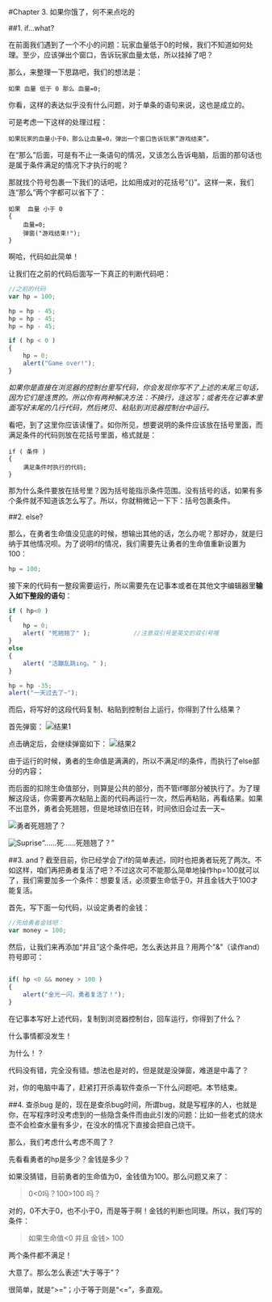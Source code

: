 #Chapter 3. 如果你饿了，何不来点吃的

##1. if...what?

在前面我们遇到了一个不小的问题：玩家血量低于0的时候，我们不知道如何处理。至少，应该弹出个窗口，告诉玩家血量太低，所以挂掉了吧？

那么，来整理一下思路吧，我们的想法是：

```
如果 血量 低于 0 那么 血量=0;
```

你看，这样的表达似乎没有什么问题，对于单条的语句来说，这也是成立的。

可是考虑一下这样的处理过程：

```
如果玩家的血量小于0，那么让血量=0，弹出一个窗口告诉玩家“游戏结束”。
```

在“那么”后面，可是有不止一条语句的情况，又该怎么告诉电脑，后面的那句话也是属于条件满足的情况下才执行的呢？

那就找个符号包裹一下我们的话吧，比如用成对的花括号“{}”。这样一来，我们连“那么”两个字都可以省下了：

```
如果  血量 小于 0 
{
	血量=0;
	弹窗("游戏结束!");
}
```

啊哈，代码如此简单！

让我们在之前的代码后面写一下真正的判断代码吧：

```js
//之前的代码
var hp = 100;

hp = hp - 45;
hp = hp - 45;
hp = hp - 45;

if ( hp < 0 )
{
	hp = 0;
	alert("Game over!");
}

```
*如果你是直接在浏览器的控制台里写代码，你会发现你写不了上述的末尾三句话，因为它们是连贯的。所以你有两种解决方法：不换行，连这写；或者先在记事本里面写好末尾的几行代码，然后拷贝、粘贴到浏览器控制台中运行。*


看吧，到了这里你应该读懂了。如你所见，想要说明的条件应该放在括号里面，而满足条件的代码则放在花括号里面，格式就是：

```
if ( 条件 )
{
	满足条件时执行的代码;
}
```

那为什么条件要放在括号里？因为括号能指示条件范围。没有括号的话，如果有多个条件就不知道该怎么写了。所以，你就稍微记一下下：括号包裹条件。

##2. else?

那么，在勇者生命值没见底的时候，想输出其他的话，怎么办呢？那好办，就是归纳于其他情况呗。为了说明if的情况，我们需要先让勇者的生命值重新设置为100：

```js
hp = 100;
```

接下来的代码有一整段需要运行，所以需要先在记事本或者在其他文字编辑器里**输入如下整段的语句**：

```js
if ( hp<0 )
{
	hp = 0;
	alert( "死翘翘了" );			//注意双引号是英文的双引号哦
}
else
{
	alert( "活蹦乱跳ing。" );
}

hp = hp -35;
alert("一天过去了~");

```
而后，将写好的这段代码复制、粘贴到控制台上运行，你得到了什么结果？

首先弹窗：
![结果1](srcImg/chapter3_if_else.png)

点击确定后，会继续弹窗如下：
![结果2](srcImg/chapter3_if_else_2.png)

由于运行的时候，勇者的生命值是满满的，所以不满足if的条件，而执行了else部分的内容；

而后面的扣除生命值部分，则算是公共的部分，而不管if哪部分被执行了。为了理解这段话，你需要再次粘贴上面的代码再运行一次，然后再粘贴，再看结果。如果不出意外，勇者会死翘翘，但是地球依旧在转，时间依旧会过去一天~

![勇者死翘翘了？](srcImg/chapter3_if_else_3.png)

![Suprise](srcImg/suprise.png)“……死……死翘翘了？”

##3. and ?
截至目前，你已经学会了if的简单表述，同时也把勇者玩死了两次。不如这样，咱们再把勇者复活了吧？不过这次可不能那么简单地操作hp=100就可以了，我们需要加多一个条件：想要复活，必须要生命低于0，并且金钱大于100才能复活。

首先，写下面一句代码，以设定勇者的金钱：

```js
//先给勇者金钱吧：
var money = 100;
```

然后，让我们来再添加“并且”这个条件吧，怎么表达并且？用两个"&"（读作and）符号即可：

```js

if( hp <0 && money > 100 )
{
	alert("金光一闪，勇者复活了！");
}

```

在记事本写好上述代码，复制到浏览器控制台，回车运行，你得到了什么？

什么事情都没发生！

为什么！？

代码没有错，完全没有错。想法也是对的，但是就是没弹窗，难道是中毒了？

对，你的电脑中毒了，赶紧打开杀毒软件查杀一下什么问题吧。本节结束。

##4. 查杀bug
是的，现在是查杀bug时间，所谓bug，就是写程序的人，也就是你，在写程序时没考虑到的一些隐含条件而由此引发的问题：比如一些老式的烧水壶不会检查水量有多少，在没水的情况下直接会把自己烧干。

那么，我们考虑什么考虑不周了？

先看看勇者的hp是多少？金钱是多少？

如果没猜错，目前勇者的生命值为0，金钱值为100。那么问题又来了：

> 0<0吗？100>100 吗？

对的，0不大于0，也不小于0，而是等于啊！金钱的判断也同理。所以，我们写的条件：

> 如果生命值<0 并且 金钱> 100

两个条件都不满足！

大意了。那么怎么表述“大于等于”？

很简单，就是“>=”；小于等于则是“<=”，多直观。








